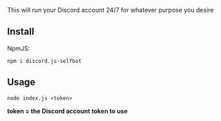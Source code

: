 This will run your Discord account 24/7 for whatever purpose you desire

## Install
NpmJS:
```
npm i discord.js-selfbot
```

## Usage
```
node index.js <token>
```

**token = the Discord account token to use**
